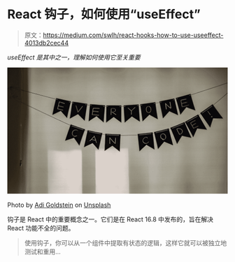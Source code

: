 # React 钩子，如何使用“useEffect”

> 原文：<https://medium.com/swlh/react-hooks-how-to-use-useeffect-4013db2cec44>

*useEffect 是其中之一，理解如何使用它至关重要*

![](img/55ca40ce067c4892979aa024f4d47b5b.png)

Photo by [Adi Goldstein](https://unsplash.com/@adigold1?utm_source=medium&utm_medium=referral) on [Unsplash](https://unsplash.com?utm_source=medium&utm_medium=referral)

钩子是 React 中的重要概念之一。它们是在 React 16.8 中发布的，旨在解决 React 功能不全的问题。

> 使用钩子，你可以从一个组件中提取有状态的逻辑，这样它就可以被独立地测试和重用…